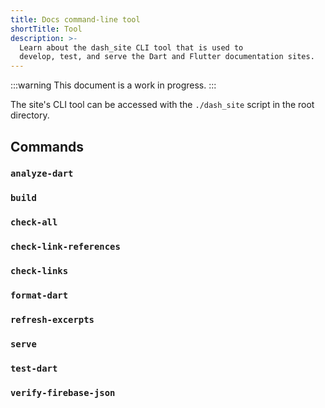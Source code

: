 ```yaml
---
title: Docs command-line tool
shortTitle: Tool
description: >-
  Learn about the dash_site CLI tool that is used to
  develop, test, and serve the Dart and Flutter documentation sites.
---
```


:::warning
This document is a work in progress.
:::

The site's CLI tool can be accessed with the `./dash_site` script
in the root directory.

## Commands

### `analyze-dart`

### `build`

### `check-all`

### `check-link-references`

### `check-links`

### `format-dart`

### `refresh-excerpts`

### `serve`

### `test-dart`

### `verify-firebase-json`
